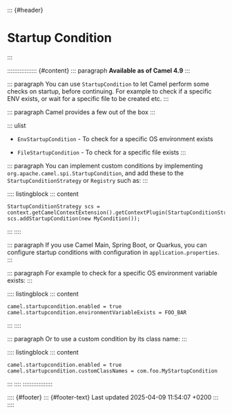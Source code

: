 ::: {#header}
# Startup Condition
:::

::::::::::::::::: {#content}
::: paragraph
**Available as of Camel 4.9**
:::

::: paragraph
You can use `StartupCondition` to let Camel perform some checks on
startup, before continuing. For example to check if a specific ENV
exists, or wait for a specific file to be created etc.
:::

::: paragraph
Camel provides a few out of the box
:::

::: ulist
- `EnvStartupCondition` - To check for a specific OS environment exists

- `FileStartupCondition` - To check for a specific file exists
:::

::: paragraph
You can implement custom conditions by implementing
`org.apache.camel.spi.StartupCondition`, and add these to the
`StartupConditionStrategy` or `Registry` such as:
:::

:::: listingblock
::: content
``` highlight
StartupConditionStrategy scs = context.getCamelContextExtension().getContextPlugin(StartupConditionStrategy.class);
scs.addStartupCondition(new MyCondition());
```
:::
::::

::: paragraph
If you use Camel Main, Spring Boot, or Quarkus, you can configure
startup conditions with configuration in `application.properties`.
:::

::: paragraph
For example to check for a specific OS environment variable exists:
:::

:::: listingblock
::: content
``` highlight
camel.startupcondition.enabled = true
camel.startupcondition.environmentVariableExists = FOO_BAR
```
:::
::::

::: paragraph
Or to use a custom condition by its class name:
:::

:::: listingblock
::: content
``` highlight
camel.startupcondition.enabled = true
camel.startupcondition.customClassNames = com.foo.MyStartupCondition
```
:::
::::
:::::::::::::::::

:::: {#footer}
::: {#footer-text}
Last updated 2025-04-09 11:54:07 +0200
:::
::::
